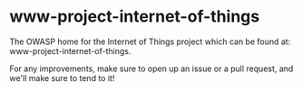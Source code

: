 # www-project-internet-of-things
The OWASP home for the Internet of Things project which can be found at: www-project-internet-of-things.

For any improvements, make sure to open up an issue or a pull request, and we'll make sure to tend to it!
